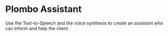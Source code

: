 # Plombo Assistant

Use the Text-to-Speech and the voice synthesis to create an assistant who can inform and help the client.

